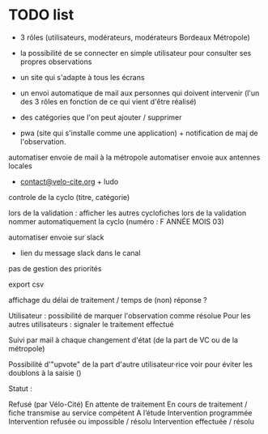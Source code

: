 # TODO list 

- 3 rôles (utilisateurs, modérateurs, modérateurs Bordeaux Métropole)
- la possibilité de se connecter en simple utilisateur pour consulter ses propres observations
- un site qui s'adapte à tous les écrans
- un envoi automatique de mail aux personnes qui doivent intervenir (l'un des 3 rôles en fonction de ce qui vient d'être réalisé)
- des catégories que l'on peut ajouter / supprimer

- pwa (site qui s'installe comme une application) + notification de maj de l'observation.

automatiser envoie de mail à la métropole
automatiser envoie aux antennes locales
+ contact@velo-cite.org + ludo

controle de la cyclo (titre, catégorie)

lors de la validation : afficher les autres cyclofiches lors de la validation
nommer automatiquement la cyclo (numéro : F ANNÉE MOIS 03)

automatiser envoie sur slack
 + lien du message slack dans le canal

pas de gestion des priorités

export csv

affichage du délai de traitement / temps de (non) réponse ?

Utilisateur : possibilité de marquer l'observation comme résolue
Pour les autres utilisateurs : signaler le traitement effectué

Suivi par mail à chaque changement d'état (de la part de VC ou de la métropole) 

Possibilité d'"upvote" de la part d'autre utilisateur·rice
voir pour éviter les doublons à la saisie ()

Statut  :

Refusé (par Vélo-Cité)
En attente de traitement
En cours de traitement / fiche transmise au service compétent
A l’étude
Intervention programmée
Intervention refusée ou impossible / résolu
Intervention effectuée / résolu
